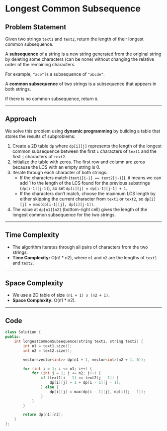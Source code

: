 # Longest Common Subsequence

## Problem Statement

Given two strings `text1` and `text2`, return the length of their longest common subsequence.

A **subsequence** of a string is a new string generated from the original string by deleting some characters (can be none) without changing the relative order of the remaining characters.

For example, `"ace"` is a subsequence of `"abcde"`.

A **common subsequence** of two strings is a subsequence that appears in both strings.

If there is no common subsequence, return `0`.

---

## Approach

We solve this problem using **dynamic programming** by building a table that stores the results of subproblems:

1. Create a 2D table `dp` where `dp[i][j]` represents the length of the longest common subsequence between the first `i` characters of `text1` and the first `j` characters of `text2`.
2. Initialize the table with zeros. The first row and column are zeros because the LCS with an empty string is 0.
3. Iterate through each character of both strings:
   - If the characters match (`text1[i-1] == text2[j-1]`), it means we can add 1 to the length of the LCS found for the previous substrings (`dp[i-1][j-1]`), so set `dp[i][j] = dp[i-1][j-1] + 1`.
   - If the characters don’t match, choose the maximum LCS length by either skipping the current character from `text1` or `text2`, so `dp[i][j] = max(dp[i-1][j], dp[i][j-1])`.
4. The value at `dp[n1][n2]` (bottom-right cell) gives the length of the longest common subsequence for the two strings.

---

## Time Complexity

- The algorithm iterates through all pairs of characters from the two strings.
- **Time Complexity:** O(n1 * n2), where `n1` and `n2` are the lengths of `text1` and `text2`.

---

## Space Complexity

- We use a 2D table of size `(n1 + 1) x (n2 + 1)`.
- **Space Complexity:** O(n1 * n2).

---

## Code

```cpp
class Solution {
public:
    int longestCommonSubsequence(string text1, string text2) {
        int n1 = text1.size();
        int n2 = text2.size();

        vector<vector<int>> dp(n1 + 1, vector<int>(n2 + 1, 0));

        for (int i = 1; i <= n1; i++) {
            for (int j = 1; j <= n2; j++) {
                if (text1[i - 1] == text2[j - 1]) {
                    dp[i][j] = 1 + dp[i - 1][j - 1];
                } else {
                    dp[i][j] = max(dp[i - 1][j], dp[i][j - 1]);
                }
            }
        }

        return dp[n1][n2];
    }
};
